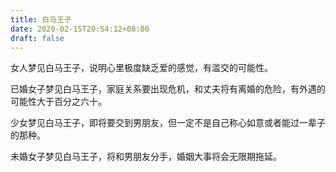 ```yaml
---
title: 白马王子
date: 2020-02-15T20:54:12+08:00
draft: false
---
```


女人梦见白马王子，说明心里极度缺乏爱的感觉，有滥交的可能性。

已婚女子梦见白马王子，家庭关系要出现危机，和丈夫将有离婚的危险，有外遇的可能性大于百分之六十。

少女梦见白马王子，即将要交到男朋友，但一定不是自己称心如意或者能过一辈子的那种。

未婚女子梦见白马王子，将和男朋友分手，婚姻大事将会无限期拖延。

